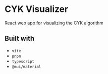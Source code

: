 # CYK Visualizer

React web app for visualizing the CYK algorithm

## Built with

* `vite`
* `pnpm`
* `typescript`
* `@mui/material`
